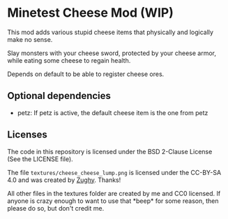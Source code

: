 # Minetest Cheese Mod (WIP)
This mod adds various stupid cheese items that physically and logically make no sense.

Slay monsters with your cheese sword, protected by your cheese armor, while eating
some cheese to regain health.

Depends on default to be able to register cheese ores.

## Optional dependencies
* petz: If petz is active, the default cheese item is the one from petz

## Licenses
The code in this repository is licensed under the BSD 2-Clause License
(See the LICENSE file).

The file `textures/cheese_cheese_lump.png` is licensed under the CC-BY-SA 4.0
and was created by [Zughy](https://github.com/Zughy). Thanks!

All other files in the textures folder are created by me and CC0 licensed. If
anyone is crazy enough to want to use that \*beep\* for some reason, then please
do so, but don't credit me.
